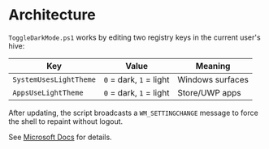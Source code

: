 # Architecture

`ToggleDarkMode.ps1` works by editing two registry keys in the current user's hive:

| Key | Value | Meaning |
|-----|-------|---------|
| `SystemUsesLightTheme` | `0` = dark, `1` = light | Windows surfaces |
| `AppsUseLightTheme` | `0` = dark, `1` = light | Store/UWP apps |

After updating, the script broadcasts a `WM_SETTINGCHANGE` message to force the shell to repaint without logout.

See [Microsoft Docs](https://learn.microsoft.com/windows) for details.
